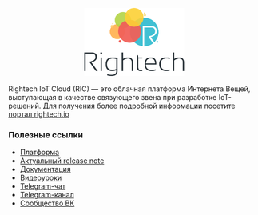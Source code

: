 <p align="center">
  <a href="http://rightech.io">
    <img
      alt="Rightech IoT Cloud"
      src="./.images/Logo_Rightech.svg"
      width="200"
    />
  </a>
</p>

Rightech IoT Cloud (RIC) — это облачная платформа Интернета Вещей, выступающая в качестве связующего звена при разработке IoT-решений. Для получения более подробной информации посетите [портал rightech.io](http://rightech.io) 

### Полезные ссылки
- [Платформа](https://dev.rightech.io)
- [Актуальный release note](./release-notes/v2_0.md)
- [Документация](https://rightech.io/developers/introductions/)
- [Видеоуроки](https://rightech.io/video-tutorials/)
- [Telegram-чат](https://t.me/rightech_iot) 
- [Telegram-канал](https://t.me/rightechportal) 
- [Сообщество ВК](https://vk.com/rightech)